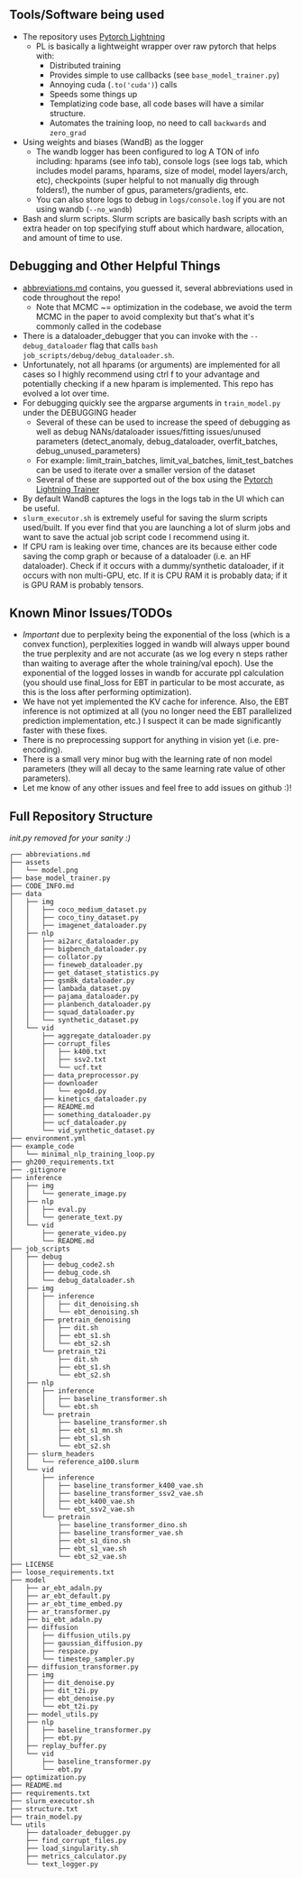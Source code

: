 ## Tools/Software being used

- The repository uses [Pytorch Lightning](https://lightning.ai/docs/pytorch/stable/common/trainer.html)
  - PL is basically a lightweight wrapper over raw pytorch that helps with:
    - Distributed training
    - Provides simple to use callbacks (see `base_model_trainer.py`)
    - Annoying cuda (`.to('cuda')`) calls
    - Speeds some things up
    - Templatizing code base, all code bases will have a similar structure. 
    - Automates the training loop, no need to call `backwards` and `zero_grad`
- Using weights and biases (WandB) as the logger
  - The wandb logger has been configured to log A TON of info including: hparams (see info tab), console logs (see logs tab, which includes model params, hparams, size of model, model layers/arch, etc), checkpoints (super helpful to not manually dig through folders!), the number of gpus, parameters/gradients, etc.
  - You can also store logs to debug in `logs/console.log` if you are not using wandb (`--no_wandb`)
- Bash and slurm scripts. Slurm scripts are basically bash scripts with an extra header on top specifying stuff about which hardware, allocation, and amount of time to use. 


## Debugging and Other Helpful Things

- [abbreviations.md](./abbreviations.md) contains, you guessed it, several abbreviations used in code throughout the repo!
  - Note that MCMC ~= optimization in the codebase, we avoid the term MCMC in the paper to avoid complexity but that's what it's commonly called in the codebase
- There is a dataloader_debugger that you can invoke with the `--debug_dataloader` flag that calls `bash job_scripts/debug/debug_dataloader.sh`.
- Unfortunately, not all hparams (or arguments) are implemented for all cases so I highly recommend using ctrl f to your advantage and potentially checking if a new hparam is implemented. This repo has evolved a lot over time.
- For debugging quickly see the argparse arguments in `train_model.py` under the DEBUGGING header
  - Several of these can be used to increase the speed of debugging as well as debug NANs/dataloader issues/fitting issues/unused parameters (detect_anomaly, debug_dataloader, overfit_batches, debug_unused_parameters)
  - For example: limit_train_batches, limit_val_batches, limit_test_batches can be used to iterate over a smaller version of the dataset
  - Several of these are supported out of the box using the [Pytorch Lightning Trainer](https://lightning.ai/docs/pytorch/stable/common/trainer.html)
- By default WandB captures the logs in the logs tab in the UI which can be useful.
- `slurm_executor.sh` is extremely useful for saving the slurm scripts used/built. If you ever find that you are launching a lot of slurm jobs and want to save the actual job script code I recommend using it.
- If CPU ram is leaking over time, chances are its because either code saving the comp graph or because of a dataloader (i.e. an HF dataloader). Check if it occurs with a dummy/synthetic dataloader, if it occurs with non multi-GPU, etc. If it is CPU RAM it is probably data; if it is GPU RAM is probably tensors.

## Known Minor Issues/TODOs

- *Important* due to perplexity being the exponential of the loss (which is a convex function), perplexities logged in wandb will always upper bound the true perplexity and are not accurate (as we log every n steps rather than waiting to average after the whole training/val epoch). Use the exponential of the logged losses in wandb for accurate ppl calculation (you should use final_loss for EBT in particular to be most accurate, as this is the loss after performing optimization).
- We have not yet implemented the KV cache for inference. Also, the EBT inference is not optimized at all (you no longer need the EBT parallelized prediction implementation, etc.) I suspect it can be made significantly faster with these fixes.
- There is no preprocessing support for anything in vision yet (i.e. pre-encoding).
- There is a small very minor bug with the learning rate of non model parameters (they will all decay to the same learning rate value of other parameters).
- Let me know of any other issues and feel free to add issues on github :)!

## Full Repository Structure

*init.py removed for your sanity :)*

```
┌── abbreviations.md
├── assets
│   └── model.png
├── base_model_trainer.py
├── CODE_INFO.md
├── data
│   ├── img
│   │   ├── coco_medium_dataset.py
│   │   ├── coco_tiny_dataset.py
│   │   ├── imagenet_dataloader.py
│   ├── nlp
│   │   ├── ai2arc_dataloader.py
│   │   ├── bigbench_dataloader.py
│   │   ├── collator.py
│   │   ├── fineweb_dataloader.py
│   │   ├── get_dataset_statistics.py
│   │   ├── gsm8k_dataloader.py
│   │   ├── lambada_dataset.py
│   │   ├── pajama_dataloader.py
│   │   ├── planbench_dataloader.py
│   │   ├── squad_dataloader.py
│   │   └── synthetic_dataset.py
│   └── vid
│       ├── aggregate_dataloader.py
│       ├── corrupt_files
│       │   ├── k400.txt
│       │   ├── ssv2.txt
│       │   └── ucf.txt
│       ├── data_preprocessor.py
│       ├── downloader
│       │   └── ego4d.py
│       ├── kinetics_dataloader.py
│       ├── README.md
│       ├── something_dataloader.py
│       ├── ucf_dataloader.py
│       └── vid_synthetic_dataset.py
├── environment.yml
├── example_code
│   └── minimal_nlp_training_loop.py
├── gh200_requirements.txt
├── .gitignore
├── inference
│   ├── img
│   │   └── generate_image.py
│   ├── nlp
│   │   ├── eval.py
│   │   └── generate_text.py
│   └── vid
│       ├── generate_video.py
│       └── README.md
├── job_scripts
│   ├── debug
│   │   ├── debug_code2.sh
│   │   ├── debug_code.sh
│   │   └── debug_dataloader.sh
│   ├── img
│   │   ├── inference
│   │   │   ├── dit_denoising.sh
│   │   │   └── ebt_denoising.sh
│   │   ├── pretrain_denoising
│   │   │   ├── dit.sh
│   │   │   ├── ebt_s1.sh
│   │   │   └── ebt_s2.sh
│   │   └── pretrain_t2i
│   │       ├── dit.sh
│   │       ├── ebt_s1.sh
│   │       └── ebt_s2.sh
│   ├── nlp
│   │   ├── inference
│   │   │   ├── baseline_transformer.sh
│   │   │   └── ebt.sh
│   │   └── pretrain
│   │       ├── baseline_transformer.sh
│   │       ├── ebt_s1_mn.sh
│   │       ├── ebt_s1.sh
│   │       └── ebt_s2.sh
│   ├── slurm_headers
│   │   └── reference_a100.slurm
│   └── vid
│       ├── inference
│       │   ├── baseline_transformer_k400_vae.sh
│       │   ├── baseline_transformer_ssv2_vae.sh
│       │   ├── ebt_k400_vae.sh
│       │   └── ebt_ssv2_vae.sh
│       └── pretrain
│           ├── baseline_transformer_dino.sh
│           ├── baseline_transformer_vae.sh
│           ├── ebt_s1_dino.sh
│           ├── ebt_s1_vae.sh
│           └── ebt_s2_vae.sh
├── LICENSE
├── loose_requirements.txt
├── model
│   ├── ar_ebt_adaln.py
│   ├── ar_ebt_default.py
│   ├── ar_ebt_time_embed.py
│   ├── ar_transformer.py
│   ├── bi_ebt_adaln.py
│   ├── diffusion
│   │   ├── diffusion_utils.py
│   │   ├── gaussian_diffusion.py
│   │   ├── respace.py
│   │   └── timestep_sampler.py
│   ├── diffusion_transformer.py
│   ├── img
│   │   ├── dit_denoise.py
│   │   ├── dit_t2i.py
│   │   ├── ebt_denoise.py
│   │   └── ebt_t2i.py
│   ├── model_utils.py
│   ├── nlp
│   │   ├── baseline_transformer.py
│   │   ├── ebt.py
│   ├── replay_buffer.py
│   └── vid
│       ├── baseline_transformer.py
│       └── ebt.py
├── optimization.py
├── README.md
├── requirements.txt
├── slurm_executor.sh
├── structure.txt
├── train_model.py
└── utils
    ├── dataloader_debugger.py
    ├── find_corrupt_files.py
    ├── load_singularity.sh
    ├── metrics_calculator.py
    └── text_logger.py
  ```